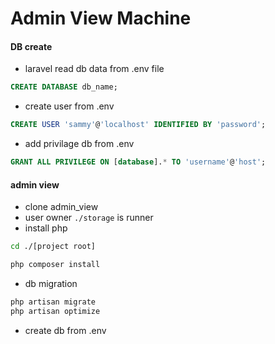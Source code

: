 
# Admin View Machine
#### DB create
- laravel read db data from .env file
```sql
CREATE DATABASE db_name;
```
- create user from .env
```sql
CREATE USER 'sammy'@'localhost' IDENTIFIED BY 'password';
```
- add privilage db from .env
```sql
GRANT ALL PRIVILEGE ON [database].* TO 'username'@'host';
```
#### admin view
- clone admin_view
- user owner `./storage` is runner
- install php

```sh
cd ./[project root]

php composer install
```

- db migration

```sh
php artisan migrate
php artisan optimize
```

- create db from .env
